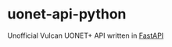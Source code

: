 # uonet-api-python
Unofficial Vulcan UONET+ API written in [FastAPI](https://fastapi.tiangolo.com/)
